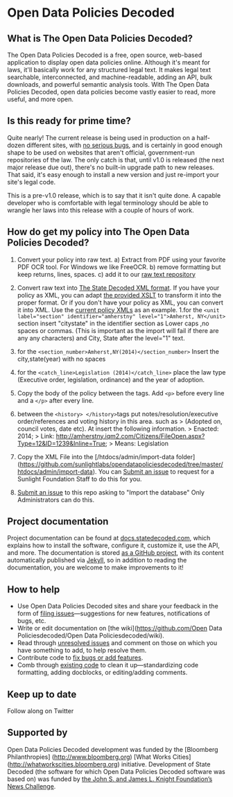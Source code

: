 # Open Data Policies Decoded

## What is The Open Data Policies Decoded?
The Open Data Policies Decoded is a free, open source, web-based application to display open data policies online. Although it's meant for laws, it'll basically work for any structured legal text. It makes legal text searchable, interconnected, and machine-readable, adding an API, bulk downloads, and powerful semantic analysis tools. With The Open Data Policies Decoded, open data policies become vastly easier to read, more useful, and more open.


## Is this ready for prime time?
Quite nearly! The current release is being used in production on a half-dozen different sites, with [no serious bugs](https://github.com/statedecoded/statedecoded/issues?direction=desc&labels=Bug&milestone=2&state=open), and is certainly in good enough shape to be used on websites that aren't official, government-run repositories of the law. The only catch is that, until v1.0 is released (the next major release due out), there's no built-in upgrade path to new releases. That said, it's easy enough to install a new version and just re-import your site's legal code.

This is a pre-v1.0 release, which is to say that it isn't quite done. A capable developer who is comfortable with legal terminology should be able to wrangle her laws into this release with a couple of hours of work.

## How do get my policy into The Open Data Policies Decoded?

1. Convert your policy into raw text. 
  a) Extract from PDF using your favorite PDF OCR tool. For Windows we like FreeOCR.
  b) remove formatting but keep returns, lines, spaces. 
  c) add it to our [raw text repository](https://github.com/sunlightpolicy/opendata/tree/master/open%20data%20policies%20raw%20text)

2. Convert raw text into [The State Decoded XML format](http://docs.statedecoded.com/xml-format.html). If you have your policy as XML, you can adapt [the provided XSLT](https://github.com/statedecoded/state/blob/master/sample.xsl) to transform it into the proper format. Or if you don't have your policy as XML, you can convert it into XML. Use the [current policy XMLs](https://github.com/sunlightlabs/opendatapoliciesdecoded/tree/master/htdocs/admin/import-data) as an example. 
  1.for the `<unit label="section" identifier="amherstny" level="1">Amherst, NY</unit>` section insert "citystate" in the identifier section as Lower caps ,no spaces or commas. (This is important as the import will fail if there are any any characters) and City, State after the level="1" text. 
  2. for the `<section_number>Amherst,NY(2014)</section_number>` Insert the city,state(year) with no spaces </p>
  3. for the `<catch_line>Legislation (2014)</catch_line>` place the law type (Executive order, legislation, ordinance) and the year of adoption. </p>
  4. Copy the body of the policy between the <text></text> tags. Add `<p>` before every line and a `</p>` after every line. 
  5. between the `<history> </history>`tags put notes/resolution/executive order/references and voting history in this area. such as 
    > (Adopted on, council votes, date etc). At insert the following information. 
    > Enacted: 2014; 
    > Link: http://amherstny.iqm2.com/Citizens/FileOpen.aspx?Type=12&ID=1239&Inline=True;
    > Means: Legislation</p>

3. Copy the XML File into the [/htdocs/admin/import-data folder] (https://github.com/sunlightlabs/opendatapoliciesdecoded/tree/master/htdocs/admin/import-data). You can [Submit an issue](https://github.com/sunlightlabs/opendatapoliciesdecoded/issues/new) to request for a Sunlight Foundation Staff to do this for you. 

4. [Submit an issue](https://github.com/sunlightlabs/opendatapoliciesdecoded/issues/new) to this repo asking to "Import the database" Only Administrators can do this. 

## Project documentation
Project documentation can be found at [docs.statedecoded.com](http://docs.statedecoded.com/), which explains how to install the software, configure it, customize it, use the API, and more. The documentation is stored [as a GitHub project](http://github.com/statedecoded/documentation/), with its content automatically published via [Jekyll](http://jekyllrb.com/), so in addition to reading the documentation, you are welcome to make improvements to it!

## How to help
* Use Open Data Policies Decoded sites and share your feedback in the form of [filing issues](https://github.com/sunlightlabs/opendatapoliciesdecoded/issues)—suggestions for new features, notifications of bugs, etc.
* Write or edit documentation on [the wiki](https://github.com/Open Data Policiesdecoded/Open Data Policiesdecoded/wiki).
* Read through [unresolved issues](https://github.com/sunlightlabs/opendatapoliciesdecoded/issues) and comment on those on which you have something to add, to help resolve them.
* Contribute code to [fix bugs or add features](https://github.com/sunlightlabs/opendatapoliciesdecoded/issues).
* Comb through [existing code](https://github.com/sunlightlabs/opendatapoliciesdecoded) to clean it up—standardizing code formatting, adding docblocks, or editing/adding comments.

## Keep up to date
Follow along on Twitter 

## Supported by
Open Data Policies Decoded development was funded by the [Bloomberg Philanthropies] (http://www.bloomberg.org) [What Works Cities] (http://whatworkscities.bloomberg.org) initiative. 
Development of State Decoded (the software for which Open Data Policies Decoded software was based on) was funded by [the John S. and James L. Knight Foundation’s News Challenge](http://www.knightfoundation.org/grants/20110158/). 
